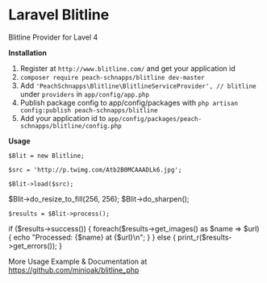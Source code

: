 Laravel Blitline
================

Blitline Provider for Lavel 4


**Installation**

1. Register at `http://www.blitline.com/` and get your application id
2. `composer require peach-schnapps/blitline dev-master`
3. Add `'PeachSchnapps\Blitline\BlitlineServiceProvider', // blitline` under `providers` in `app/config/app.php`
4. Publish package config to app/config/packages with `php artisan config:publish peach-schnapps/blitline`
5. Add your application id to `app/config/packages/peach-schnapps/blitline/config.php`


**Usage**

	$Blit = new Blitline;
	
	$src = 'http://p.twimg.com/Atb2B0MCAAADLk6.jpg';
	
	$Blit->load($src);
  $Blit->do_resize_to_fill(256, 256);
  $Blit->do_sharpen();

	$results = $Blit->process();
	
  if ($results->success()) {
    foreach($results->get_images() as $name => $url) {
        echo "Processed: {$name} at {$url}\n";
    }
  } else {
    print_r($results->get_errors());
  }
  
  More Usage Example & Documentation at https://github.com/minioak/blitline_php
